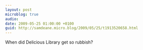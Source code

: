 ```yaml
---
layout: post
microblog: true
audio: 
date: 2009-05-25 01:00:00 +0100
guid: http://samdeane.micro.blog/2009/05/25/t1913520658.html
---
```

When did Delicious Library get so rubbish?
